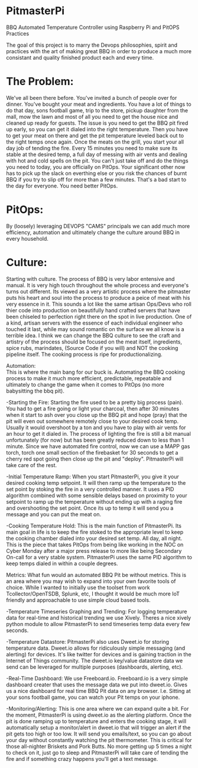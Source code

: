 PitmasterPi
===========

BBQ Automated Temperature Controller using Raspberry Pi and PitOPS Practices

The goal of this project is to marry the Devops philosophies, spirit and practices with the art of making great BBQ in order to produce a much more consistant and quality finished product each and every time.  

The Problem:
===========

We've all been there before.  You've invited a bunch of people over for dinner.  You've bought your meat and ingredients.  You have a lot of things to do that day, sons football game, trip to the store, pickup daughter from the mall, mow the lawn and most of all you need to get the house nice and cleaned up ready for guests.  The issue is you need to get the BBQ pit fired up early, so you can get it dialed into the right temperature.  Then you have to get your meat on there and get the pit temperature leveled back out to the right temps once again.  Once the meats on the grill, you start your all day job of tending the fire.  Every 15 minutes you need to make sure its stable at the desired temp, a full day of messing with air vents and dealing with hot and cold spells on the pit.  You can't just take off and do the things you need to today, you are officially on PitOps.  Your significant other now has to pick up the slack on everthing else or you risk the chances of burnt BBQ if you try to slip off for more than a few minutes.  That's a bad start to the day for everyone.  You need better PitOps.

PitOps:
===========

By (loosely) leveraging DEVOPS "CAMS" principals we can add much more efficiency, automation and ultimately change the culture around BBQ in every household.  

Culture:  
=====
Starting with culture.  The process of BBQ is very labor entensive and manual.  It is very high touch throughout the whole process and everyone's turns out different.  Its viewed as a very artistic process where the pitmaster puts his heart and soul into the process to produce a peice of meat with his very essence in it.  This sounds a lot like the same artisan Ops/Devs who roll thier code into production on beautifully hand crafted servers that have been chiseled to perfection right there on the spot in live production.  One of a kind, artisan servers with the essence of each individual engineer who touched it last, while may sound romantic on the surface we all know is a terrible idea.  I think we can change the BBQ culture to see the craft and artistry of the process should be focused on the meat itself, ingredients, spice rubs, marindates, (Source Code if you will) and NOT the cooking pipeline itself.  The cooking process is ripe for productionalizing.

Automation:  
This is where the main bang for our buck is.  Automating the BBQ cooking process to make it much more efficient, predictable, repeatable and ultimately to change the game when it comes to PitOps (no more babysitting the bbq pit).

-Starting the Fire:  Starting the fire used to be a pretty big process (pain).  You had to get a fire going or light your charcoal, then after 30 minutes when it start to ash over you close up the BBQ pit and hope (pray) that the pit will even out somewhere remotely close to your desired cook temp.  Usually it would overshoot by a ton and you have to play with air vents for an hour to get it dialed in.  The process of lighting the fire is still a bit manual unfortunately (for now) but has been greatly reduced down to less than 1 minute.  Since we have automated fire control, now we can use a MAPP gas torch, torch one small section of the firebasket for 30 seconds to get a cherry red spot going then close up the pit and "deploy".  PitmasterPi will take care of the rest.

-Initial Temperature Ramp:  When you start PitmasterPi, you give it your desired cooking temp setpoint.  It will then ramp up the temperature to the set point by stoking the fire in a very controlled manner.  It uses a PID algorithm combined with some sensible delays based on proximity to your setpoint to ramp up the temperature without ending up with a raging fire and overshooting the set point.  Once its up to temp it will send you a message and you can put the meat on.

-Cooking Temperature Hold:  This is the main function of PitmasterPi.  Its main goal in life is to keep the fire stoked to the appropriate level to keep the cooking chamber dialed into your desired set temp.  All day, all night.  This is the piece that takes PitOps from being like working in the NOC on Cyber Monday after a major press release to more like being Secondary On-call for a very stable system.  PitmasterPi uses the same PID algorithm to keep temps dialed in within a couple degrees.

Metrics:
What fun would an automated BBQ Pit be without metrics.  This is an area where you may wish to expand into your own favorite tools of choice.  While I wanted to initially use the toolset from work Tcollector/OpenTSDB, Splunk, etc, I thought it would be much more IoT friendly and approachable to use simple cloud based tools.

-Temperature Timeseries Graphing and Trending:  For logging temperature data for real-time and historical trending we use Xively.  Theres a nice xively python module to allow PitmasterPi to send timeseries temp data every few seconds.  

-Temperature Datastore:  PitmasterPi also uses Dweet.io for storing temperature data.  Dweet.io allows for ridiculously simple messaging (and alerting) for devices.  It's like twitter for devices and is gaining traction in the Internet of Things community.  The dweet.io key/value datastore data we send can be leveraged for multiple purposes (dashboards, alerting, etc).

-Real-Time Dashboard: We use Freeboard.io.  Freeboard.io is a very simple dashboard creater that uses the message data we put into dweet.io.  Gives us a nice dashboard for real time BBQ Pit data on any browser.  I.e. Sitting at your sons football game, you can watch your Pit temps on your iphone.

-Monitoring/Alerting: This is one area where we can expand quite a bit.  For the moment, PitmasterPi is using dweet.io as the alerting platform.  Once the pit is done ramping up to temperature and enters the cooking stage, it will automatically setup a monitor/alert in dweet.io that will trigger an alert if the pit gets too high or too low.  It will send you emails/text, so you can go about your day without constantly watching the pit thermometer.  This is critical for those all-nighter Briskets and Pork Butts.  No more getting up 5 times a night to check on it, just go to sleep and PitmasterPi will take care of tending the fire and if something crazy happens you'll get a text message.
